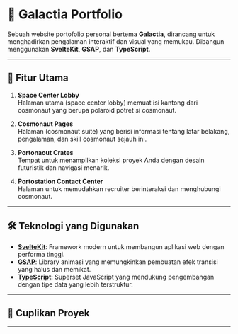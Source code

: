 # 🌌 Galactia Portfolio

Sebuah website portofolio personal bertema **Galactia**, dirancang untuk menghadirkan pengalaman interaktif dan visual yang memukau. Dibangun menggunakan **SvelteKit**, **GSAP**, dan **TypeScript**.

---

## 🚀 Fitur Utama
1. **Space Center Lobby**  
   Halaman utama (space center lobby) memuat isi kantong dari cosmonaut yang berupa polaroid potret si cosmonaut.

2. **Cosmonaut Pages**  
   Halaman (cosmonaut suite) yang berisi informasi tentang latar belakang, pengalaman, dan skill cosmonaut sejauh ini.

3. **Portonaout Crates**  
   Tempat untuk menampilkan koleksi proyek Anda dengan desain futuristik dan navigasi menarik.

4. **Portostation Contact Center**  
   Halaman untuk memudahkan recruiter berinteraksi dan menghubungi cosmonaut.

---

## 🛠️ Teknologi yang Digunakan
- **[SvelteKit](https://kit.svelte.dev/)**: Framework modern untuk membangun aplikasi web dengan performa tinggi.  
- **[GSAP](https://greensock.com/gsap/)**: Library animasi yang memungkinkan pembuatan efek transisi yang halus dan memikat.  
- **[TypeScript](https://www.typescriptlang.org/)**: Superset JavaScript yang mendukung pengembangan dengan tipe data yang lebih terstruktur.

---

## 📸 Cuplikan Proyek
<!-- - **Lobby**  
  ![Preview Lobby](link-preview-lobby)
  
- **Biography**  
  ![Preview Biography](link-preview-biography)

- **Portonaout Crates**  
  ![Preview Portonaout Crates](link-preview-portonaout-crates)

- **Contact Center**  
  ![Preview Contact Center](link-preview-contact-center) -->

---

